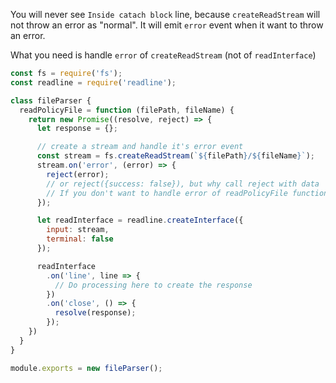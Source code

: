 You will never see `Inside catach block` line,
because `createReadStream` will not throw an error as "normal".
It will emit `error` event when it want to throw an error.

What you need is handle `error` of `createReadStream` (not of `readInterface`)

```js
const fs = require('fs');
const readline = require('readline');

class fileParser {
  readPolicyFile = function (filePath, fileName) {
    return new Promise((resolve, reject) => {
      let response = {};

      // create a stream and handle it's error event
      const stream = fs.createReadStream(`${filePath}/${fileName}`);
      stream.on('error', (error) => {
        reject(error);
        // or reject({success: false}), but why call reject with data
        // If you don't want to handle error of readPolicyFile function, just call resolve({success: false})
      });

      let readInterface = readline.createInterface({
        input: stream,
        terminal: false
      });

      readInterface
        .on('line', line => {
          // Do processing here to create the response
        })
        .on('close', () => {
          resolve(response);
        });
    })
  }
}

module.exports = new fileParser();
```
